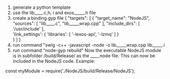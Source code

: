 1) generate a python template
2) use the lib____.c,h, i and exos_____.h file
3) create a binding.gyp file
{
  "targets": [
    {
      "target_name": "NodeJS",
      "sources": [
        "lib____.c",
        "lib_____wrap.cpp"
      ],
      "include_dirs": [
          '/usr/include'
      ],  
      'link_settings': {
          'libraries': [
            '-lexos-api',
            '-lzmq'
          ]
      }    
    }
  ]
}
4) run command "swig -c++ -javascript -node -o lib_____wrap.cpp lib_____.i
5) run command "node-gyp rebuild"
Now the executable NodeJS module is in subfolder /build/Release/  as the ____.node file. This can now be included in the NodeJS code. 
Example:

const myModule = require('./NodeJS/build/Release/NodeJS');